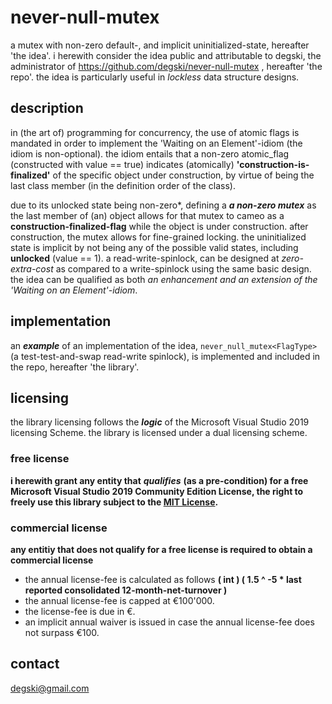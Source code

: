 # never-null-mutex
a mutex with non-zero default-, and implicit uninitialized-state, hereafter 'the idea'. i herewith consider the idea public and attributable to degski, the administrator of https://github.com/degski/never-null-mutex , hereafter 'the repo'. the idea is particularly useful in *lockless* data structure designs.


## description
in (the art of) programming for concurrency, the use of atomic flags is mandated in order to implement the 'Waiting on an Element'-idiom (the idiom is non-optional). the idiom entails that a non-zero atomic_flag (constructed with value == true) indicates (atomically) **'construction-is-finalized'** of the specific object under construction, by virtue of being the last class member (in the definition order of the class).

due to its unlocked state being non-zero*, defining a ***a non-zero mutex*** as the last member of (an) object allows for that mutex to cameo as a **construction-finalized-flag** while the object is under construction. after construction, the mutex allows for fine-grained locking. the uninitialized state is implicit by not being any of the possible valid states, including **unlocked** (value == 1). a read-write-spinlock, can be designed at *zero-extra-cost* as compared to a write-spinlock using the same basic design. the idea can be qualified as both *an enhancement and an extension of the 'Waiting on an Element'-idiom*.


## implementation
an ***example*** of an implementation of the idea, `never_null_mutex<FlagType>` (a test-test-and-swap read-write spinlock), is implemented and included in the repo, hereafter 'the library'.


## licensing
the library licensing follows the ***logic*** of the Microsoft Visual Studio 2019 licensing Scheme. the library is licensed under a dual licensing scheme.


### free license
**i herewith grant any entity that** ***qualifies*** **(as a pre-condition) for a free Microsoft Visual Studio 2019 Community Edition License, the right to freely use this library subject to the [MIT License](https://choosealicense.com/licenses/mit/).**


### commercial license
**any entitiy that does not qualify for a free license is required to obtain a commercial license**

* the annual license-fee is calculated as follows **( int ) ( 1.5 ^ -5 * last reported consolidated 12-month-net-turnover )**
* the annual license-fee is capped at €100'000.
* the license-fee is due in €.
* an implicit annual waiver is issued in case the annual license-fee does not surpass €100.


## contact
degski@gmail.com

